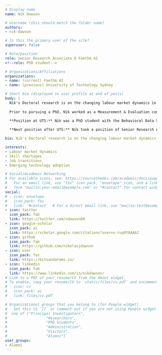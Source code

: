 ```yaml
---
# Display name
name: Nik Dawson

# Username (this should match the folder name)
authors:
- nik-dawson

# Is this the primary user of the site?
superuser: false

# Role/position
role: Senior Research Associate @ Faethm AI
<!--role: PhD student-->

# Organizations/Affiliations
organizations:
- name: (current) Faethm AI
- name: (previous) University of Technology Sydney

# Short bio (displayed in user profile at end of posts)
body: | 
  Nik's Doctoral research is on the changing labour market dynamics in Australia. He analyses issues such as skill shortages, job transitions, and emerging technology adoption in the Australian labour market. Nik applies data science and machine learning techniques to draw insights from large datasets, including online job advertisements, employment statistics, and longitudinal household survey data. As part of his research, Nik was selected as an OECD Future of Work Research Fellow and has also worked with agencies of the United Nations in Geneva, Switzerland researching the 'Economic Impacts of Artificial Intelligence'.
  
  Prior to pursuing a PhD, Nik worked as a Measurement & Evaluation consultant for a range of International Development projects in the Middle East. He also worked as an Investment Manager for a private investment company and a Research Analyst for Social Ventures Australia on their Education and Employment investment projects. 

  **Position at UTS:** Nik was a PhD student with the Behavioral Data Science lab in UTS.
  
  **Next position after UTS:** Nik took a position of Senior Research Associate @ Faethm AI

bio: Nik's Doctoral research is on the changing labour market dynamics in Australia. He analyses issues such as skill shortages, job transitions, and emerging technology adoption in the Australian labour market.

interests:
- Labour market dynamics
- Skill shortages
- Job transitions
- Emerging technology adoption

# Social/Academic Networking
# For available icons, see: https://sourcethemes.com/academic/docs/page-builder/#icons
#   For an email link, use "fas" icon pack, "envelope" icon, and a link in the
#   form "mailto:your-email@example.com" or "#contact" for contact widget.
social:
# - icon: envelope
#   icon_pack: fas
#   link: '#contact'  # For a direct email link, use "mailto:test@example.org".
- icon: twitter
  icon_pack: fab
  link: https://twitter.com/ndawson89
- icon: google-scholar
  icon_pack: ai
  link: https://scholar.google.com/citations?user=x-ruq9YAAAAJ
- icon: github
  icon_pack: fab
  link: https://github.com/nikolasjdawson
- icon: user
  icon_pack: fas
  link: https://bitsandatoms.co/
- icon: linkedin
  icon_pack: fab
  link: https://www.linkedin.com/in/nikdawson/
# Link to a PDF of your resume/CV from the About widget.
# To enable, copy your resume/CV to `static/files/cv.pdf` and uncomment the lines below.
# - icon: cv
#   icon_pack: ai
#   link: files/cv.pdf

# Organizational groups that you belong to (for People widget)
#   Set this to `[]` or comment out if you are not using People widget.
#  one of ["Principal Investigators",
#                  "Researchers",
#                  "PhD Students",
#                  "Administration",
#                  "Visitors",
#                  "Alumni"]
user_groups:
- Alumni
---
```

